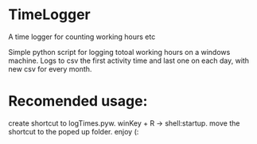 # TimeLogger
A time logger for counting working hours etc

Simple python script for logging totoal working hours on a windows machine.
Logs to csv the first activity time and last one on each day, with new csv for every month.

# Recomended usage:
create shortcut to logTimes.pyw.
winKey + R -> shell:startup.
move the shortcut to the poped up folder.
enjoy (:
